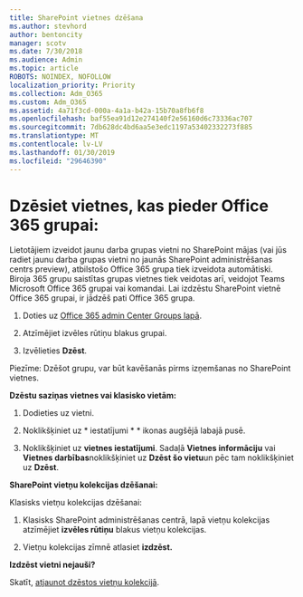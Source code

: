 ```yaml
---
title: SharePoint vietnes dzēšana
ms.author: stevhord
author: bentoncity
manager: scotv
ms.date: 7/30/2018
ms.audience: Admin
ms.topic: article
ROBOTS: NOINDEX, NOFOLLOW
localization_priority: Priority
ms.collection: Adm_O365
ms.custom: Adm_O365
ms.assetid: 4a71f3cd-000a-4a1a-b42a-15b70a8fb6f8
ms.openlocfilehash: baf55ea91d12e274140f2e56160d6c73336ac707
ms.sourcegitcommit: 7db628dc4bd6aa5e3edc1197a53402332273f885
ms.translationtype: MT
ms.contentlocale: lv-LV
ms.lasthandoff: 01/30/2019
ms.locfileid: "29646390"
---
```

# <a name="delete-sites-that-belong-to-an-office-365-group"></a>Dzēsiet vietnes, kas pieder Office 365 grupai:

Lietotājiem izveidot jaunu darba grupas vietni no SharePoint mājas (vai jūs radiet jaunu darba grupas vietni no jaunās SharePoint administrēšanas centrs preview), atbilstošo Office 365 grupa tiek izveidota automātiski. Biroja 365 grupu saistītas grupas vietnes tiek veidotas arī, veidojot Teams Microsoft Office 365 grupai vai komandai. Lai izdzēstu SharePoint vietnē Office 365 grupai, ir jādzēš pati Office 365 grupa. 
  
1. Doties uz [Office 365 admin Center Groups lapā](https://portal.office.com/adminportal/home#/groups).
    
2. Atzīmējiet izvēles rūtiņu blakus grupai.
    
3. Izvēlieties **Dzēst**.
    
Piezīme: Dzēšot grupu, var būt kavēšanās pirms izņemšanas no SharePoint vietnes.
  
**Dzēstu saziņas vietnes vai klasisko vietām:**

1. Dodieties uz vietni.
  
2. Noklikšķiniet uz * iestatījumi * * ikonas augšējā labajā pusē. 
  
3. Noklikšķiniet uz **vietnes iestatījumi**. Sadaļā **Vietnes informāciju** vai **Vietnes darbības**noklikšķiniet uz **Dzēst šo vietu**un pēc tam noklikšķiniet uz **Dzēst**.
  
**SharePoint vietņu kolekcijas dzēšanai:**

Klasisks vietņu kolekcijas dzēšanai:
  
1. Klasisks SharePoint administrēšanas centrā, lapā vietņu kolekcijas atzīmējiet **izvēles rūtiņu** blakus vietņu kolekcijas. 
    
2. Vietņu kolekcijas zīmnē atlasiet **izdzēst.**
    
**Izdzēst vietni nejauši?**

Skatīt, [atjaunot dzēstos vietņu kolekcijā](https://go.microsoft.com/fwlink/?linkid=867660).
  

